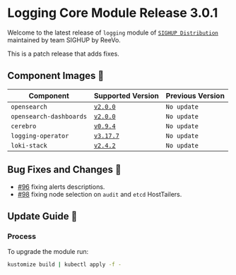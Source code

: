 # Logging Core Module Release 3.0.1

Welcome to the latest release of `logging` module of [`SIGHUP Distribution`](https://github.com/sighupio/fury-distribution)
maintained by team SIGHUP by ReeVo.

This is a patch release that adds fixes.

## Component Images 🚢

| Component                | Supported Version                                                                                      | Previous Version |
|--------------------------|--------------------------------------------------------------------------------------------------------|------------------|
| `opensearch`             | [`v2.0.0`](https://github.com/opensearch-project/OpenSearch/releases/tag/2.0.0)                        | `No update`      |
| `opensearch-dashboards`  | [`v2.0.0`](https://github.com/opensearch-project/OpenSearch-Dashboards/releases/tag/2.0.0)             | `No update`      |
| `cerebro`                | [`v0.9.4`](https://github.com/lmenezes/cerebro/releases/tag/v0.9.4)                                    | `No update`      |
| `logging-operator`       | [`v3.17.7`](https://github.com/banzaicloud/logging-operator/releases/tag/3.17.7)                       | `No update`      |
| `loki-stack`             | [`v2.4.2`](https://github.com/grafana/loki/releases/tag/v2.4.2)                                        | `No update`      |

## Bug Fixes and Changes 🐛

- [#96](https://github.com/sighupio/fury-kubernetes-logging/pull/96) fixing alerts descriptions.
- [#98](https://github.com/sighupio/fury-kubernetes-logging/pull/98) fixing node selection on `audit` and `etcd` HostTailers.

## Update Guide 🦮

### Process

To upgrade the module run:

```bash
kustomize build | kubectl apply -f -
```

